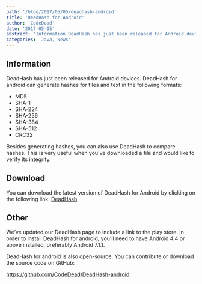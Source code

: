```yaml
---
path: '/blog/2017/05/05/deadhash-android'
title: 'DeadHash for Android'
author: 'CodeDead'
date: '2017-05-05'
abstract: 'Information DeadHash has just been released for Android devices. DeadHash for android can generate hashes for files and text in the following formats: MD5 SHA-1 SHA-224 SHA-256 SHA-384 SHA-512 CRC32 Besides generating hashes, you can also use DeadHash to compare...'
categories: 'Java, News'
---
```


## Information

DeadHash has just been released for Android devices. DeadHash for android can generate hashes for files and text in the following formats:

- MD5
- SHA-1
- SHA-224
- SHA-256
- SHA-384
- SHA-512
- CRC32

Besides generating hashes, you can also use DeadHash to compare hashes. This is very useful when you’ve downloaded a file and would like to verify its integrity.

## Download

You can download the latest version of DeadHash for Android by clicking on the following link:
<a href="https://play.google.com/store/apps/details?id=com.codedead.deadhash">DeadHash</a>

## Other

We’ve updated our DeadHash page to include a link to the play store. In order to install DeadHash for android, you’ll need to have Android 4.4 or above installed, preferably Android 7.1.1.

DeadHash for android is also open-source. You can contribute or download the source code on GitHub:

https://github.com/CodeDead/DeadHash-android
